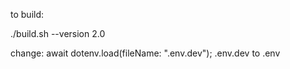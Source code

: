 to build:

./build.sh --version 2.0

change:
await dotenv.load(fileName: ".env.dev");
.env.dev to .env